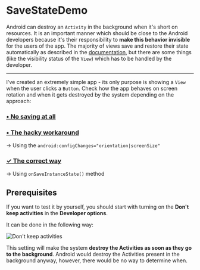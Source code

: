 # SaveStateDemo

Android can destroy an `Activity` in the background when it's short on resources. It is an important manner which should be close to the Android developers because it's their responsibility to **make this behavior invisible** for the users of the app. The majority of views save and restore their state automatically as described in the [documentation](https://developer.android.com/guide/components/activities/activity-lifecycle.html#saras), but there are some things (like the visibility status of the `View`) which has to be handled by the developer.

---

I've created an extremely simple app - its only purpose is showing a `View` when the user clicks a `Button`. Check how the app behaves on screen rotation and when it gets destroyed by the system depending on the approach:


### [• No saving at all](https://github.com/paulinaglab/SaveStateDemo/tree/no_saving_at_all)

### [• The hacky workaround](https://github.com/paulinaglab/SaveStateDemo/tree/the_hacky_way)

→ Using the `android:configChanges="orientation|screenSize"`

### [✓ The correct way](https://github.com/paulinaglab/SaveStateDemo/tree/proper_save_state)

→ Using `onSaveInstanceState()` method


## Prerequisites

If you want to test it by yourself, you should start with turning on the **Don't keep activities** in the **Developer options**. 

It can be done in the following way:

![Don't keep activities](http://shaftapps.com/udacity_reviewer/gifs/dont_keep_activities.gif)

This setting will make the system **destroy the Activities as soon as they go to the background**. Android would destroy the Activities present in the background anyway, however, there would be no way to determine when. 

